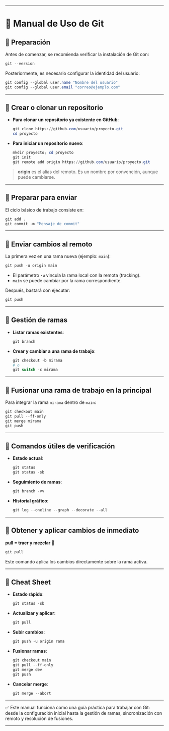 
---

# 📘 Manual de Uso de Git

## 🔹 Preparación

Antes de comenzar, se recomienda verificar la instalación de Git con:

```powershell
git --version
```

Posteriormente, es necesario configurar la identidad del usuario:

```powershell
git config --global user.name "Nombre del usuario"
git config --global user.email "correo@ejemplo.com"
```

---

## 🔹 Crear o clonar un repositorio

* **Para clonar un repositorio ya existente en GitHub**:

  ```powershell
  git clone https://github.com/usuario/proyecto.git
  cd proyecto
  ```

* **Para iniciar un repositorio nuevo**:

  ```powershell
  mkdir proyecto; cd proyecto
  git init
  git remote add origin https://github.com/usuario/proyecto.git
  ```

> **origin** es el alias del remoto. Es un nombre por convención, aunque puede cambiarse.

---

## 🔹 Preparar para enviar

El ciclo básico de trabajo consiste en:

```powershell
git add .
git commit -m "Mensaje de commit"
```

---

## 🔹 Enviar cambios al remoto

La primera vez en una rama nueva (ejemplo: `main`):

```powershell
git push -u origin main
```

* El parámetro **`-u`** vincula la rama local con la remota (tracking).
* `main` se puede cambiar por la rama correspondiente.

Después, bastará con ejecutar:

```powershell
git push
```

---

## 🔹 Gestión de ramas

* **Listar ramas existentes**:

  ```powershell
  git branch
  ```

* **Crear y cambiar a una rama de trabajo**:

  ```powershell
  git checkout -b mirama
  # o
  git switch -c mirama
  ```

---

## 🔹 Fusionar una rama de trabajo en la principal

Para integrar la rama `mirama` dentro de `main`:

```powershell
git checkout main
git pull --ff-only
git merge mirama
git push
```

---

## 🔹 Comandos útiles de verificación

* **Estado actual**:

  ```powershell
  git status
  git status -sb
  ```

* **Seguimiento de ramas**:

  ```powershell
  git branch -vv
  ```

* **Historial gráfico**:

  ```powershell
  git log --oneline --graph --decorate --all
  ```

---

## 🔹 Obtener y aplicar cambios de inmediato

**pull = traer y mezclar 🔄**

```powershell
git pull
```

Este comando aplica los cambios directamente sobre la rama activa.

---

## 🔹 Cheat Sheet

* **Estado rápido**:

  ```powershell
  git status -sb
  ```

* **Actualizar y aplicar**:

  ```powershell
  git pull
  ```

* **Subir cambios**:

  ```powershell
  git push -u origin rama
  ```

* **Fusionar ramas**:

  ```powershell
  git checkout main
  git pull --ff-only
  git merge dev
  git push
  ```

* **Cancelar merge**:

  ```powershell
  git merge --abort
  ```

---

✅ Este manual funciona como una guía práctica para trabajar con Git: desde la configuración inicial hasta la gestión de ramas, sincronización con remoto y resolución de fusiones.

---



